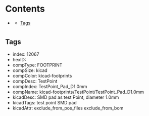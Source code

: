 



Contents
========

* [](#)
	* [Tags](#tags)

# 

## Tags

- index: 12067
- hexID: 
- oompType: FOOTPRINT
- oompSize: kicad
- oompColor: kicad-footprints
- oompDesc: TestPoint
- oompIndex: TestPoint_Pad_D1.0mm
- oompName: kicad-footprints/TestPoint/TestPoint_Pad_D1.0mm
- kicadDesc: SMD pad as test Point, diameter 1.0mm
- kicadTags: test point SMD pad
- kicadAttr: exclude_from_pos_files exclude_from_bom
